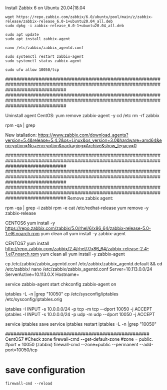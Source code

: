 Install Zabbix 6 on Ubuntu 20.04|18.04
```
wget https://repo.zabbix.com/zabbix/6.0/ubuntu/pool/main/z/zabbix-release/zabbix-release_6.0-1+ubuntu20.04_all.deb
sudo dpkg -i zabbix-release_6.0-1+ubuntu20.04_all.deb
```
```
sudo apt update
sudo apt install zabbix-agent
```
```
nano /etc/zabbix/zabbix_agentd.conf
```
```
sudo systemctl restart zabbix-agent
sudo systemctl status zabbix-agent
```
```
sudo ufw allow 10050/tcp
```
######################################################################################################################################
######################################################################################################################################

Uninstall agent CentOS:
yum remove zabbix-agent -y
cd /etc
rm -rf zabbix

rpm -qa | grep 


New istallation:
https://www.zabbix.com/download_agents?version=5.4&release=5.4.2&os=Linux&os_version=3.0&hardware=amd64&encryption=No+encryption&packaging=Archive&show_legacy=0

######################################################################################################################################
######################################################################################################################################
######################################################################################################################################
Remove zabbix agent:

rpm -qa | grep -i zabbi
rpm -e
cat /etc/redhat-release
yum remove -y zabbix-release

CENTOS6 
yum install -y https://repo.zabbix.com/zabbix/5.0/rhel/6/x86_64/zabbix-release-5.0-1.el6.noarch.rpm
yum clean all
yum install -y zabbix-agent

CENTOS7
yum install http://repo.zabbix.com/zabbix/2.4/rhel/7/x86_64/zabbix-release-2.4-1.el7.noarch.rpm
yum clean all
yum install -y zabbix-agent

cp /etc/zabbix/zabbix_agentd.conf /etc/zabbix/zabbix_agentd.default && cd /etc/zabbix/
	nano /etc/zabbix/zabbix_agentd.conf
		Server=10.113.0.0/24
		ServerActive=10.113.0.X
		Hostname=

service zabbix-agent start
chkconfig zabbix-agent on

iptables -L -n |grep "10050"
cp /etc/sysconfig/iptables /etc/sysconfig/iptables.orig

iptables -I INPUT -s 10.0.0.0/24 -p tcp -m tcp --dport 10050 -j ACCEPT
iptables -I INPUT -s 10.0.0.0/24 -p udp -m udp --dport 10050 -j ACCEPT


service iptables save
service iptables restart
iptables -L -n |grep "10050"

####################################################
CentOS7
#Check zone
firewall-cmd --get-default-zone
#zone = public.
#port = 10050 (zabbix)
	firewall-cmd --zone=public --permanent --add-port=10050/tcp
# save configuration
	firewall-cmd --reload
